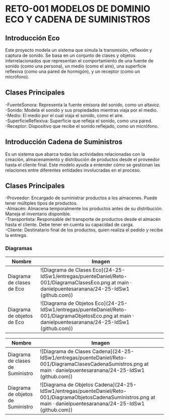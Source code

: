 # RETO-001 MODELOS DE DOMINIO ECO Y CADENA DE SUMINISTROS

## Introducción Eco
Este proyecto modela un sistema que simula la transmisión, reflexión y captura de sonido. Se basa en un conjunto de clases y objetos interrelacionados que representan el comportamiento de una fuente de sonido (como una persona), un medio (como el aire), una superficie reflexiva (como una pared de hormigón), y un receptor (como un micrófono).

## Clases Principales
  -FuenteSonora: Representa la fuente emisora del sonido, como un altavoz.  
  -Sonido: Modela el sonido y sus propiedades  mientras viaja por el medio.  
  -Medio: El medio por el cual viaja el sonido, como el aire.  
  -SuperficieReflexiva: Superficie que refleja el sonido, como una pared.  
  -Receptor: Dispositivo que recibe el sonido reflejado, como un micrófono.  

## Introducción Cadena de Suministros
Es un sistema que abarca todas las actividades relacionadas con la creación, almacenamiento y distribución de productos desde el proveedor hasta el cliente final. Este modelo ayuda a entender cómo se gestionan las relaciones entre diferentes entidades involucradas en el proceso.

## Clases Principales
  -Proveedor: Encargado de suministrar productos a los almacenes. Puede tener múltiples tipos de productos.  
  -Almacén: Almacena temporalmente los productos antes de su distribución. Maneja el inventario disponible.  
  -Transportista: Responsable del transporte de productos desde el almacén hasta el cliente. Debe tener en cuenta su capacidad de carga.  
  -Cliente: Destinatario final de los productos, quien realiza el pedido y recibe la entrega.  

### Diagramas

| Nombre                      | Imagen                                                         |
|-----------------------------|----------------------------------------------------------------|
| Diagrama de clases de Eco   | ![Diagrama de Clases Eco](24-25-IdSw1/entregas/puenteDaniel/Reto-001/DiagramaClasesEco.png at main · danielpuentesaranana/24-25-IdSw1 (github.com))             |
| Diagrama de objetos de Eco  | ![Diagrama de Objetos Eco](24-25-IdSw1/entregas/puenteDaniel/Reto-001/DiagramaObjetosEco.png at main · danielpuentesaranana/24-25-IdSw1 (github.com))           |


| Nombre                             | Imagen                                                                                  |
|------------------------------------|-----------------------------------------------------------------------------------------|
| Diagrama de clases de Suministro   | ![Diagrama de Clases Cadena](24-25-IdSw1/entregas/puenteDaniel/Reto-001/DiagramaClasesCadenaSumistros.png at main · danielpuentesaranana/24-25-IdSw1 (github.com))             |
| Diagrama de objetos de Suministro  | ![Diagrama de Objetos Cadena](24-25-IdSw1/entregas/puenteDaniel/Reto-001/DiagramaObjetosCadenaSuministros.png at main · danielpuentesaranana/24-25-IdSw1 (github.com))           |
